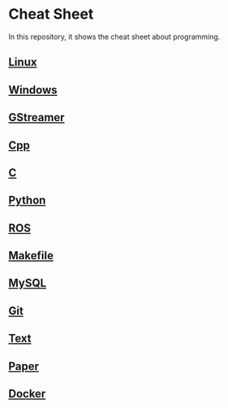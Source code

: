 # Cheat Sheet

In this repository, it shows the cheat sheet about programming.

## [Linux](Linux)

## [Windows](Windows)

## [GStreamer](GStreamer)

## [Cpp](Cpp)

## [C](C)

## [Python](Python)

## [ROS](ROS)

## [Makefile](Makefile)

## [MySQL](MySQL)

## [Git](Git)

## [Text](Text)

## [Paper](Paper)

## [Docker](Docker)